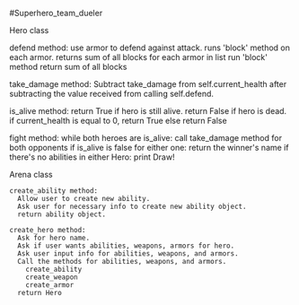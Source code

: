 #Superhero_team_dueler

Hero class

  defend method:
    use armor to defend against attack.
    runs 'block' method on each armor.
    returns sum of all blocks
    for each armor in list
      run 'block' method
    return sum of all blocks

  take_damage method:
    Subtract take_damage from self.current_health after subtracting the value
    received from calling self.defend.

  is_alive method:
    return True if hero is still alive.
    return False if hero is dead.
    if current_health is equal to 0,
      return True
    else
      return False  

  fight method:
    while both  heroes are is_alive:
      call take_damage method for both opponents
      if is_alive is false for either one:
        return the winner's  name
      if there's no abilities in either Hero:
        print Draw!

  Arena class

    create_ability method:
      Allow user to create new ability.
      Ask user for necessary info to create new ability object.
      return ability object.

    create_hero method:
      Ask for hero name.
      Ask if user wants abilities, weapons, armors for hero.
      Ask user input info for abilities, weapons, and armors.
      Call the methods for abilities, weapons, and armors.
        create_ability
        create_weapon
        create_armor
      return Hero
